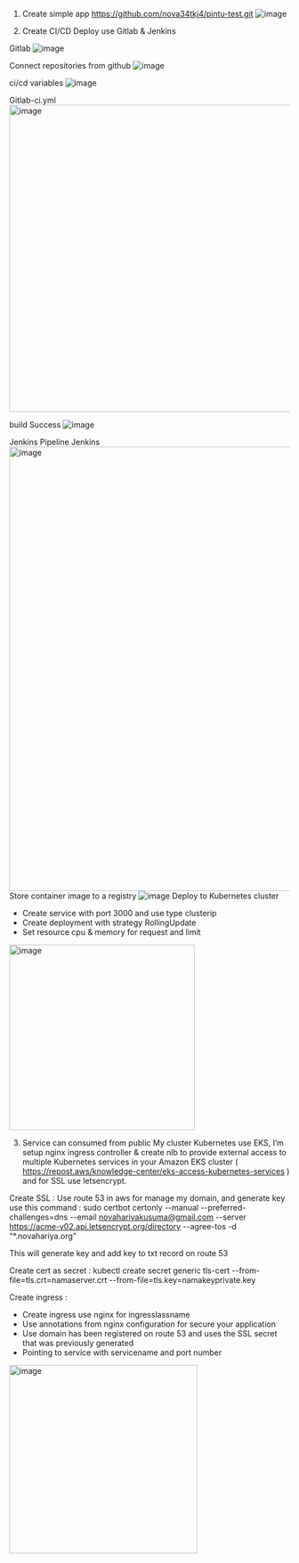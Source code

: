 1. Create simple app
https://github.com/nova34tkj4/pintu-test.git
![image](https://github.com/nova34tkj4/pintu-test/assets/26535997/8eaf7e27-a0da-4395-899e-fa69970dc603)

2. Create CI/CD 
Deploy use Gitlab & Jenkins 

Gitlab 
![image](https://github.com/nova34tkj4/pintu-test/assets/26535997/bd708dfc-33b3-4816-82e1-dd640e7a3172)

Connect repositories from github
![image](https://github.com/nova34tkj4/pintu-test/assets/26535997/d1022c42-dcac-4e3a-a2e1-54afd4a50b3b)

ci/cd variables 
![image](https://github.com/nova34tkj4/pintu-test/assets/26535997/ae34f41c-6673-42aa-9080-c4157c132911)

Gitlab-ci.yml
<img width="551" alt="image" src="https://github.com/nova34tkj4/pintu-test/assets/26535997/299891c6-84e6-4d00-b360-af6421ab3511">

build Success 
![image](https://github.com/nova34tkj4/pintu-test/assets/26535997/e6930f88-a4a8-4e56-92ed-b83b3a32ce3d)


Jenkins
Pipeline Jenkins 
<img width="797" alt="image" src="https://github.com/nova34tkj4/pintu-test/assets/26535997/bcf82827-4d15-4752-9f17-203cb375c8a4">
Store container image to a registry
![image](https://github.com/nova34tkj4/pintu-test/assets/26535997/d65680d5-ad1a-4f60-adb4-8dd38a7dfc25)
Deploy to Kubernetes cluster
-	Create service with port 3000 and use type clusterip
-	Create deployment with strategy RollingUpdate
-	Set resource cpu & memory for request and limit
<img width="333" alt="image" src="https://github.com/nova34tkj4/pintu-test/assets/26535997/6ded0996-7f61-48d5-9008-d572bed8094c">


3.	Service can consumed from public
My cluster Kubernetes use EKS, I’m setup nginx ingress controller & create nlb to provide external access to multiple Kubernetes services in your Amazon EKS cluster ( https://repost.aws/knowledge-center/eks-access-kubernetes-services ) and for SSL use letsencrypt.

Create SSL : 
Use route 53 in aws for manage my domain, and generate key use this command :
sudo certbot certonly --manual --preferred-challenges=dns --email novahariyakusuma@gmail.com --server https://acme-v02.api.letsencrypt.org/directory --agree-tos -d “*.novahariya.org”

This will generate key and add key to txt record on route 53

Create cert as secret :
kubectl create secret generic tls-cert --from-file=tls.crt=namaserver.crt --from-file=tls.key=namakeyprivate.key


Create ingress :
-	Create ingress use nginx for ingresslassname
-	Use annotations from nginx configuration for secure your application
-	Use domain has been registered on route 53 and uses the SSL secret that was previously generated
-	Pointing to service with servicename and port number
<img width="338" alt="image" src="https://github.com/nova34tkj4/pintu-test/assets/26535997/a34ce162-47a8-4a28-82be-a5d353309971">
